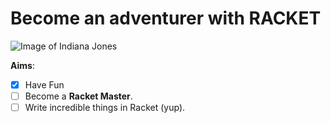 # Become an adventurer with **RACKET**

![Image of Indiana Jones](http://img.over-blog-kiwi.com/1/21/78/63/20160328/ob_1cccaf_extrait-indiana-jones-and-the-raiders.jpg)

**Aims**:

- [x] Have Fun
- [ ] Become a **Racket Master**.
- [ ] Write incredible things in Racket (yup).
